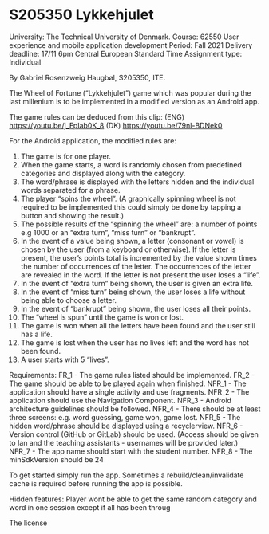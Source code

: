 # S205350 Lykkehjulet

University: The Technical University of Denmark.
Course: 62550 User experience and mobile application development 
Period: Fall 2021
Delivery deadline: 17/11 6pm Central European Standard Time
Assignment type: Individual

By Gabriel Rosenzweig Haugbøl, S205350, ITE.


The Wheel of Fortune (“Lykkehjulet”) game which was popular during the last millenium
is to be implemented in a modified version as an Android app.

The game rules can be deduced from this clip:
(ENG) https://youtu.be/j_FpIab0K_8
(DK) https://youtu.be/79nl-BDNek0

For the Android application, the modified rules are:
1. The game is for one player.
2. When the game starts, a word is randomly chosen from predefined categories and displayed
   along with the category.
3. The word/phrase is displayed with the letters hidden and the individual words separated for a
   phrase.
4. The player “spins the wheel”. (A graphically spinning wheel is not required to be implemented
   this could simply be done by tapping a button and showing the result.)
5. The possible results of the “spinning the wheel” are: a number of points e.g 1000 or an “extra
   turn”, “miss turn” or “bankrupt”.
6. In the event of a value being shown, a letter (consonant or vowel) is chosen by the user (from
   a keyboard or otherwise). If the letter is present, the user’s points total is incremented by the value shown times the number of occurrences of the letter. The occurrences of the letter are revealed in the word. If the letter is not present the user loses a “life”.
7. In the event of “extra turn” being shown, the user is given an extra life.
8. In the event of “miss turn” being shown, the user loses a life without being able to choose a
   letter.
9. In the event of “bankrupt” being shown, the user loses all their points.
10. The “wheel is spun” until the game is won or lost.
11. The game is won when all the letters have been found and the user still has a life.
12. The game is lost when the user has no lives left and the word has not been found.
13. A user starts with 5 “lives”.

Requirements:
FR_1  - The game rules listed should be implemented.
FR_2  - The game should be able to be played again when finished.
NFR_1 - The application should have a single activity and use fragments.
NFR_2 - The application should use the Navigation Component.
NFR_3 - Android architecture guidelines should be followed.
NFR_4 - There should be at least three screens: e.g. word guessing, game won, game lost.
NFR_5 - The hidden word/phrase should be displayed using a recyclerview.
NFR_6 - Version control (GitHub or GitLab) should be used.
(Access should be given to Ian and the teaching assistants - usernames will be provided later.)
NFR_7 - The app name should start with the student number.
NFR_8 - The minSdkVersion should be 24

To get started simply run the app. Sometimes a rebuild/clean/invalidate cache is required before running the app is possible.


Hidden features:
Player wont be able to get the same random category and word in one session except if all has been throug 


The license
